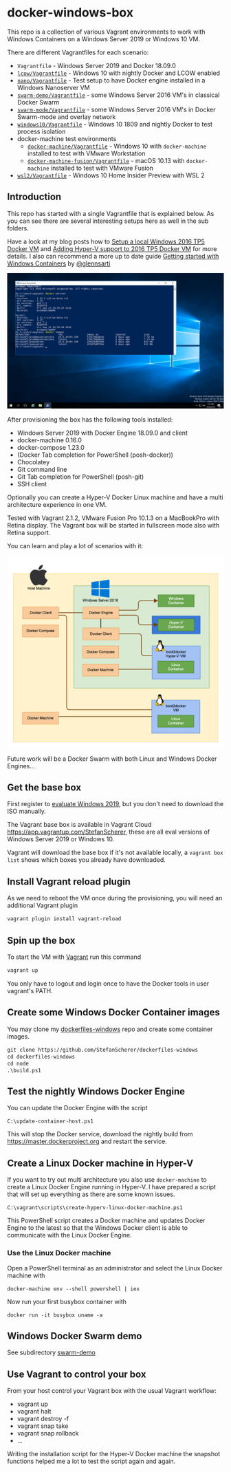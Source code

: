 # docker-windows-box

This repo is a collection of various Vagrant environments to work with Windows Containers on a Windows Server 2019 or Windows 10 VM.

There are different Vagrantfiles for each scenario:

* `Vagrantfile` - Windows Server 2019 and Docker 18.09.0
* [`lcow/Vagrantfile`](lcow/README.md) - Windows 10 with nightly Docker and LCOW enabled
* [`nano/Vagrantfile`](nano/README.md) - Test setup to have Docker engine installed in a Windows Nanoserver VM
* [`swarm-demo/Vagrantfile`](swarm-demo/README.md) - some Windows Server 2016 VM's in classical Docker Swarm
* [`swarm-mode/Vagrantfile`](swarm-mode/README.md) - some Windows Server 2016 VM's in Docker Swarm-mode and overlay network
* [`windows10/Vagrantfile`](windows10/README.md) - Windows 10 1809 and nightly Docker to test process isolation
* docker-machine test environments
  * [`docker-machine/Vagrantfile`](docker-machine/README.md) - Windows 10 with `docker-machine` installed to test with VMware Workstation
  * [`docker-machine-fusion/Vagrantfile`](docker-machine-fusion/README.md) - macOS 10.13 with `docker-machine` installed to test with VMware Fusion
* [`wsl2/Vagrantfile`](wsl2/README.md) - Windows 10 Home Insider Preview with WSL 2

## Introduction

This repo has started with a single Vagrantfile that is explained below. As you can see there are several interesting setups here as well in the sub folders.

Have a look at my blog posts how to [Setup a local Windows 2016 TP5 Docker VM](https://stefanscherer.github.io/setup-local-windows-2016-tp5-docker-vm/) and [Adding Hyper-V support to 2016 TP5 Docker VM](https://stefanscherer.github.io/adding-hyper-v-support-to-2016-tp5-docker-vm/) for more details. I also can recommend a more up to date guide [Getting started with Windows Containers](http://glennsarti.github.io/blog/getting-started-with-windows-containers/) by [@glennsarti](https://github.com/glennsarti)

![](images/server2016.png)

After provisioning the box has the following tools installed:

* Windows Server 2019 with Docker Engine 18.09.0 and client
* docker-machine 0.16.0
* docker-compose 1.23.0
* (Docker Tab completion for PowerShell (posh-docker))
* Chocolatey
* Git command line
* Git Tab completion for PowerShell (posh-git)
* SSH client

Optionally you can create a Hyper-V Docker Linux machine and have a multi architecture experience in one VM.

Tested with Vagrant 2.1.2, VMware Fusion Pro 10.1.3 on a MacBookPro with Retina display. The Vagrant box will be started in fullscreen mode also with Retina support.

You can learn and play a lot of scenarios with it:

![](images/docker-windows-box.png)

Future work will be a Docker Swarm with both Linux and Windows Docker Engines...

## Get the base box

First register to [evaluate Windows 2019](https://www.microsoft.com/evalcenter/evaluate-windows-server-2019), but you don't need to download the ISO manually.

The Vagrant base box is available in Vagrant Cloud https://app.vagrantup.com/StefanScherer, these are all eval versions of Windows Server 2019 or Windows 10.

Vagrant will download the base box if it's not available locally, a `vagrant box list` shows which boxes you already have downloaded.

## Install Vagrant reload plugin

As we need to reboot the VM once during the provisioning, you will need an additional Vagrant plugin

```bash
vagrant plugin install vagrant-reload
```

## Spin up the box

To start the VM with [Vagrant](https://vagrantup.com) run this command

```bash
vagrant up
```

You only have to logout and login once to have the Docker tools in user vagrant's PATH.

## Create some Windows Docker Container images

You may clone my [dockerfiles-windows](https://github.com/StefanScherer/dockerfiles-windows) repo and create some container images.

```
git clone https://github.com/StefanScherer/dockerfiles-windows
cd dockerfiles-windows
cd node
.\build.ps1
```

## Test the nightly Windows Docker Engine

You can update the Docker Engine with the script

```
C:\update-container-host.ps1
```

This will stop the Docker service, download the nightly build from https://master.dockerproject.org and restart the service.

## Create a Linux Docker machine in Hyper-V

If you want to try out multi architecture you also use `docker-machine` to create a Linux Docker Engine running in Hyper-V.
I have prepared a script that will set up everything as there are some known issues.

```
C:\vagrant\scripts\create-hyperv-linux-docker-machine.ps1
```

This PowerShell script creates a Docker machine and updates Docker Engine to the latest so that the Windows Docker client is able to communicate with the Linux Docker Engine.

### Use the Linux Docker machine

Open a PowerShell terminal as an administrator and select the Linux Docker machine with

```
docker-machine env --shell powershell | iex
```

Now run your first busybox container with

```
docker run -it busybox uname -a
```

## Windows Docker Swarm demo

See subdirectory [swarm-demo](swarm-demo/README.md)

## Use Vagrant to control your box

From your host control your Vagrant box with the usual Vagrant workflow:

* vagrant up
* vagrant halt
* vagrant destroy -f
* vagrant snap take
* vagrant snap rollback
* ...

Writing the installation script for the Hyper-V Docker machine the snapshot functions helped me a lot to test the script again and again.

